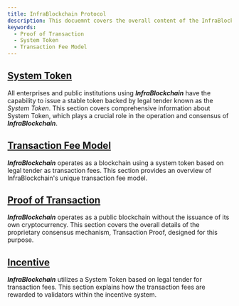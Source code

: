 ```yaml
---
title: InfraBlockchain Protocol
description: This docuemnt covers the overall content of the InfraBlockchain protocol.
keywords:
  - Proof of Transaction
  - System Token
  - Transaction Fee Model
---
```


## [System Token](./system-token.md)

All enterprises and public institutions using **_InfraBlockchain_** have the capability to issue a stable token backed by legal tender known as the _System Token_. This section covers comprehensive information about System Token, which plays a crucial role in the operation and consensus of **_InfraBlockchain_**.

## [Transaction Fee Model](./transaction-fee.md)

**_InfraBlockchain_** operates as a blockchain using a system token based on legal tender as transaction fees. This section provides an overview of InfraBlockchain's unique transaction fee model.

## [Proof of Transaction](./proof-of-transaction.md)

**_InfraBlockchain_** operates as a public blockchain without the issuance of its own cryptocurrency. This section covers the overall details of the proprietary consensus mechanism, Transaction Proof, designed for this purpose.

## [Incentive](./incentive.md)

**_InfraBlockchain_** utilizes a System Token based on legal tender for transaction fees. This section explains how the transaction fees are rewarded to validators within the incentive system.
